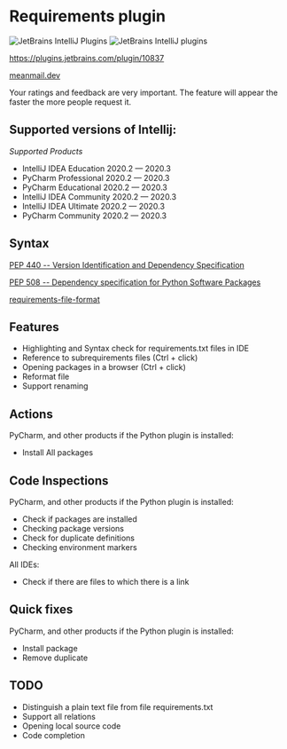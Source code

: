 # Requirements plugin

![JetBrains IntelliJ Plugins](https://img.shields.io/jetbrains/plugin/r/stars/10837?label=JetBrans%20Marketplace)
![JetBrains IntelliJ plugins](https://img.shields.io/jetbrains/plugin/d/10837)

https://plugins.jetbrains.com/plugin/10837

[meanmail.dev](https://meanmail.dev/plugin/1?utm_source=guthub&utm_medium=readme&utm_campaign=requirements&utm_content=meanmail.dev)

Your ratings and feedback are very important. The feature will appear the faster the more people request it.

## Supported versions of Intellij:

*Supported Products*

- IntelliJ IDEA Education 2020.2 — 2020.3
- PyCharm Professional 2020.2 — 2020.3
- PyCharm Educational 2020.2 — 2020.3
- IntelliJ IDEA Community 2020.2 — 2020.3
- IntelliJ IDEA Ultimate 2020.2 — 2020.3
- PyCharm Community 2020.2 — 2020.3

## Syntax

[PEP 440 -- Version Identification and Dependency Specification](https://www.python.org/dev/peps/pep-0440)

[PEP 508 -- Dependency specification for Python Software Packages](https://www.python.org/dev/peps/pep-0508)

[requirements-file-format](https://pip.pypa.io/en/stable/reference/pip_install/#requirements-file-format)

## Features

* Highlighting and Syntax check for requirements.txt files in IDE
* Reference to subrequirements files (Ctrl + click)
* Opening packages in a browser (Ctrl + click)
* Reformat file
* Support renaming

## Actions

PyCharm, and other products if the Python plugin is installed:

* Install All packages

## Code Inspections

PyCharm, and other products if the Python plugin is installed:

* Check if packages are installed
* Checking package versions
* Check for duplicate definitions
* Checking environment markers

All IDEs:

* Check if there are files to which there is a link

## Quick fixes

PyCharm, and other products if the Python plugin is installed:

* Install package
* Remove duplicate

## TODO

* Distinguish a plain text file from file requirements.txt
* Support all relations
* Opening local source code
* Code completion
